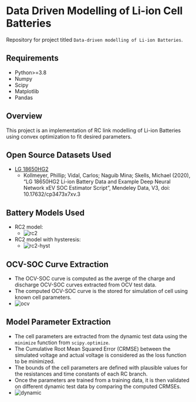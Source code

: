 # Data Driven Modelling of Li-ion Cell Batteries
Repository for project titled ```Data-driven modelling of Li-ion Batteries```. 

## Requirements
- Python>=3.8
- Numpy
- Scipy
- Matplotlib
- Pandas

## Overview
This project is an implementation of RC link modelling of Li-ion Batteries using convex optimization to fit desired parameters.

## Open Source Datasets Used
- [LG 18650HG2](https://data.mendeley.com/datasets/cp3473x7xv/3)
    - Kollmeyer, Phillip; Vidal, Carlos; Naguib Mina; Skells, Michael  (2020), “LG 18650HG2 Li-ion Battery Data and Example Deep Neural Network xEV SOC Estimator Script”, Mendeley Data, V3, doi: 10.17632/cp3473x7xv.3

## Battery Models Used
- RC2 model:
    - ![rc2](https://github.com/raghuramshankar/data-driven-modelling-of-li-ion-batteries/tree/main/images/rc2.png)
- RC2 model with hysteresis:
    - ![rc2-hyst](https://github.com/raghuramshankar/data-driven-modelling-of-li-ion-batteries/tree/main/images/rc2-hyst.png)

## OCV-SOC Curve Extraction
- The OCV-SOC curve is computed as the averge of the charge and discharge OCV-SOC curves extracted from OCV test data.
- The computed OCV-SOC curve is the stored for simulation of cell using known cell parameters.
- ![ocv](https://github.com/raghuramshankar/data-driven-modelling-of-li-ion-batteries/tree/main/images/ocv.png)

## Model Parameter Extraction
- The cell parameters are extracted from the dynamic test data using the ```minimize``` function from ```scipy.optimize```. 
- The Cumulative Root Mean Squared Error (CRMSE) between the simulated voltage and actual voltage is considered as the loss function to be minimized.
- The bounds of the cell parameters are defined with plausible values for the resistances and time constants of each RC branch.
- Once the parameters are trained from a training data, it is then validated on different dynamic test data by comparing the computed CRMSEs.
- ![dynamic](https://github.com/raghuramshankar/data-driven-modelling-of-li-ion-batteries/tree/main/images/dynamic.png)